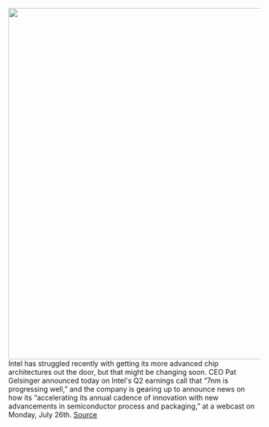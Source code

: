 <img src='https://cdn.vox-cdn.com/thumbor/b65MpDn__sisx7VlzLtdiaxb8vY=/0x0:2040x1360/1200x800/filters:focal(857x517:1183x843)/cdn.vox-cdn.com/uploads/chorus_image/image/69619551/acastro_210120_1777_intel_0002.0.jpg' width='700px' /><br/>
Intel has struggled recently with getting its more advanced chip architectures out the door, but that might be changing soon. CEO Pat Gelsinger announced today on Intel's Q2 earnings call that “7nm is progressing well,” and the company is gearing up to announce news on how its “accelerating its annual cadence of innovation with new advancements in semiconductor process and packaging,” at a webcast on Monday, July 26th.
<a href='https://www.theverge.com/2021/7/22/22589254/intel-q2-2021-earnings-chips-semiconductor-shortage-manufacturing'> Source <a/>